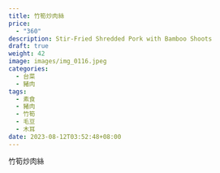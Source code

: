 ```yaml
---
title: 竹筍炒肉絲
price:
  - "360"
description: Stir-Fried Shredded Pork with Bamboo Shoots
draft: true
weight: 42
image: images/img_0116.jpeg
categories:
  - 台菜
  - 豬肉
tags:
  - 素食
  - 豬肉
  - 竹筍
  - 毛豆
  - 木耳
date: 2023-08-12T03:52:48+08:00
---
```

竹筍炒肉絲